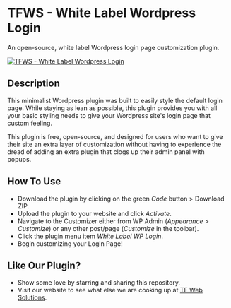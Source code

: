 # TFWS - White Label Wordpress Login

An open-source, white label Wordpress login page customization plugin.

<p><a href="https://tfwebsolutions.com/"><img src="https://tfwebsolutions.com/wp-content/uploads/2024/09/tfws-whitelabel-wplogin-image.png" alt="TFWS - White Label Wordpress Login"></a></p>

## Description

This minimalist Wordpress plugin was built to easily style the default login page. While staying as lean as possible, this plugin provides you with all your basic styling needs to give your Wordpress site's login page that custom feeling.

This plugin is free, open-source, and designed for users who want to give their site an extra layer of customization without having to experience the dread of adding an extra plugin that clogs up their admin panel with popups. 

## How To Use

- Download the plugin by clicking on the green *Code* button > Download ZIP.
- Upload the plugin to your website and click *Activate*.
- Navigate to the Customizer either from WP Admin (*Appearance* > *Customize*) or any other post/page (*Customize* in the toolbar).
- Click the plugin menu item *White Label WP Login*.
- Begin customizing your Login Page!

## Like Our Plugin?

- Show some love by starring and sharing this repository.
- Visit our website to see what else we are cooking up at [TF Web Solutions](https://tfwebsolutions.com/).